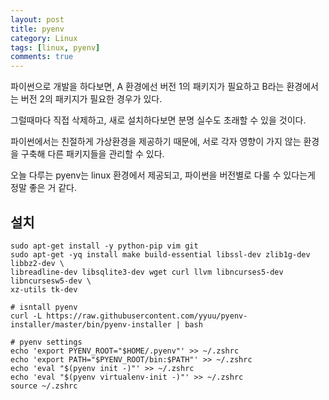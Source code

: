 ```yaml
---
layout: post
title: pyenv 
category: Linux
tags: [linux, pyenv]
comments: true
---
```


파이썬으로 개발을 하다보면, A 환경에선 버전 1의 패키지가 필요하고 B라는 환경에서는 버전 2의 패키지가 필요한 경우가 있다.

그럴때마다 직접 삭제하고, 새로 설치하다보면 분명 실수도 초래할 수 있을 것이다.

파이썬에서는 친절하게 가상환경을 제공하기 때문에, 서로 각자 영향이 가지 않는 환경을 구축해 다른 패키지들을 관리할 수 있다.

오늘 다루는 pyenv는 linux 환경에서 제공되고, 파이썬을 버전별로 다룰 수 있다는게 정말 좋은 거 같다.



## 설치
```shell
sudo apt-get install -y python-pip vim git
sudo apt-get -yq install make build-essential libssl-dev zlib1g-dev libbz2-dev \
libreadline-dev libsqlite3-dev wget curl llvm libncurses5-dev libncursesw5-dev \
xz-utils tk-dev

# isntall pyenv
curl -L https://raw.githubusercontent.com/yyuu/pyenv-installer/master/bin/pyenv-installer | bash

# pyenv settings
echo 'export PYENV_ROOT="$HOME/.pyenv"' >> ~/.zshrc
echo 'export PATH="$PYENV_ROOT/bin:$PATH"' >> ~/.zshrc
echo 'eval "$(pyenv init -)"' >> ~/.zshrc
echo 'eval "$(pyenv virtualenv-init -)"' >> ~/.zshrc
source ~/.zshrc
```
